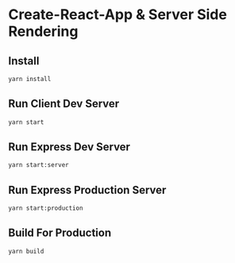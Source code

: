 Create-React-App & Server Side Rendering
===========================================

Install
-------
```bash
yarn install
```

Run Client Dev Server
----------------------
```bash
yarn start
```

Run Express Dev Server
----------------------
```bash
yarn start:server
```

Run Express Production Server
---------------------
```bash
yarn start:production
```

Build For Production
---------------------
```bash
yarn build
```

